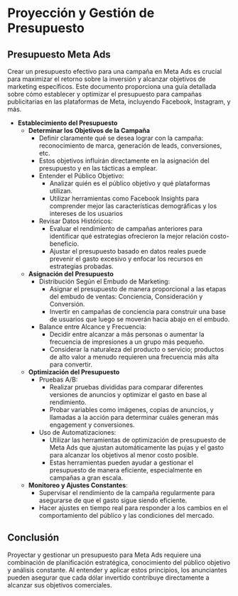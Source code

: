 # Proyección y Gestión de Presupuesto
## Presupuesto Meta Ads
Crear un presupuesto efectivo para una campaña en Meta Ads es crucial para maximizar el retorno sobre la inversión y alcanzar objetivos de marketing específicos. Este documento proporciona una guía detallada sobre cómo establecer y optimizar el presupuesto para campañas publicitarias en las plataformas de Meta, incluyendo Facebook, Instagram, y más.

- **Establecimiento del Presupuesto**
    - **Determinar los Objetivos de la Campaña**
        - Definir claramente qué se desea lograr con la campaña: reconocimiento de marca, generación de leads, conversiones, etc.
        - Estos objetivos influirán directamente en la asignación del presupuesto y en las tácticas a emplear.
        - Entender el Público Objetivo:
            - Analizar quién es el público objetivo y qué plataformas utilizan.
            - Utilizar herramientas como Facebook Insights para comprender mejor las características demográficas y los intereses de los usuarios
        - Revisar Datos Históricos:
            - Evaluar el rendimiento de campañas anteriores para identificar qué estrategias ofrecieron la mejor relación costo-beneficio.
            - Ajustar el presupuesto basado en datos reales puede prevenir el gasto excesivo y enfocar los recursos en estrategias probadas.
    - **Asignación del Presupuesto**
        - Distribución Según el Embudo de Marketing:
            - Asignar el presupuesto de manera proporcional a las etapas del embudo de ventas: Conciencia, Consideración y Conversión.
            - Invertir en campañas de conciencia para construir una base de usuarios que luego se moverán hacia abajo en el embudo.
        - Balance entre Alcance y Frecuencia:
            - Decidir entre alcanzar a más personas o aumentar la frecuencia de impresiones a un grupo más pequeño.
            - Considerar la naturaleza del producto o servicio; productos de alto valor a menudo requieren una frecuencia más alta para convertir.
    - **Optimización del Presupuesto**
        - Pruebas A/B:
            - Realizar pruebas divididas para comparar diferentes versiones de anuncios y optimizar el gasto en base al rendimiento.
            - Probar variables como imágenes, copias de anuncios, y llamadas a la acción para determinar cuáles generan más engagement y conversiones.
        - Uso de Automatizaciones:
            - Utilizar las herramientas de optimización de presupuesto de Meta Ads que ajustan automáticamente las pujas y el gasto para alcanzar los objetivos al menor costo posible.
            - Estas herramientas pueden ayudar a gestionar el presupuesto de manera eficiente, especialmente en campañas a gran escala.
    - **Monitoreo y Ajustes Constantes**:
        - Supervisar el rendimiento de la campaña regularmente para asegurarse de que el gasto sigue siendo eficiente.
        - Hacer ajustes en tiempo real para responder a los cambios en el comportamiento del público y las condiciones del mercado.
        
## Conclusión
Proyectar y gestionar un presupuesto para Meta Ads requiere una combinación de planificación estratégica, conocimiento del público objetivo y análisis constante. Al entender y aplicar estos principios, los anunciantes pueden asegurar que cada dólar invertido contribuye directamente a alcanzar sus objetivos comerciales.